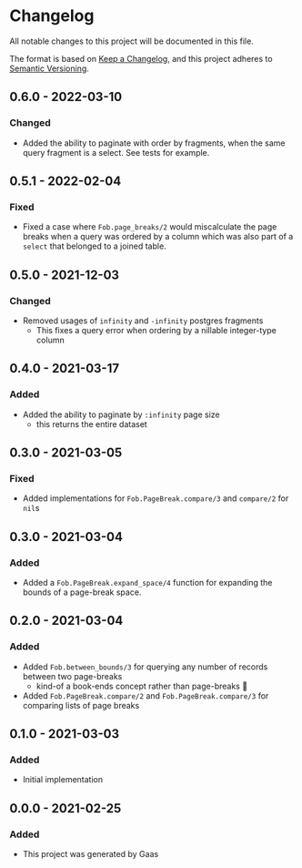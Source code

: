 # Changelog

All notable changes to this project will be documented in this file.

The format is based on [Keep a
Changelog](https://keepachangelog.com/en/1.0.0/), and this project adheres to
[Semantic Versioning](https://semver.org/spec/v2.0.0.html).

## 0.6.0 - 2022-03-10

### Changed

- Added the ability to paginate with order by fragments, when the same query
  fragment is a select. See tests for example.

## 0.5.1 - 2022-02-04

### Fixed

- Fixed a case where `Fob.page_breaks/2` would miscalculate the page breaks
  when a query was ordered by a column which was also part of a `select`
  that belonged to a joined table.

## 0.5.0 - 2021-12-03

### Changed

- Removed usages of `infinity` and `-infinity` postgres fragments
    - This fixes a query error when ordering by a nillable integer-type column

## 0.4.0 - 2021-03-17

### Added

- Added the ability to paginate by `:infinity` page size
    - this returns the entire dataset

## 0.3.0 - 2021-03-05

### Fixed

- Added implementations for `Fob.PageBreak.compare/3` and `compare/2` for `nil`s

## 0.3.0 - 2021-03-04

### Added

- Added a `Fob.PageBreak.expand_space/4` function for expanding the bounds of
  a page-break space.

## 0.2.0 - 2021-03-04

### Added

- Added `Fob.between_bounds/3` for querying any number of records between two
  page-breaks
    - kind-of a book-ends concept rather than page-breaks :thinking:
- Added `Fob.PageBreak.compare/2` and `Fob.PageBreak.compare/3` for comparing
  lists of page breaks

## 0.1.0 - 2021-03-03

### Added

- Initial implementation

## 0.0.0 - 2021-02-25

### Added

- This project was generated by Gaas

<!-- # Generated by Elixir.Gaas.Generators.Simple.Library.Changelog -->
